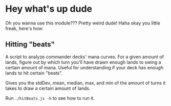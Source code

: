 # Hey what's up dude

Oh you wanna use this module??? Pretty weird dude! Haha okay you little freak, here's how:

## Hitting "beats"

A script to analyze commander decks' mana curves. For a given amount of lands, figure out by which turn you'll have drawn enough lands to swing a certain amount of mana. Useful for understanding if your deck has enough lands to hit certain "beats".

Gives you the stdDev, mean, median, max, and min of the amount of turns it takes to draw a certain amount of lands.

Run `./hitBeats.js -h` to see how to run it.